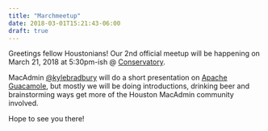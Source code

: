 ```yaml
---
title: "Marchmeetup"
date: 2018-03-01T15:21:43-06:00
draft: true
---
```

Greetings fellow Houstonians! Our 2nd official meetup will be happening on March 21, 2018 at 5:30pm-ish @ [Conservatory](http://conservatoryhtx.com "conservatoryhtx").

MacAdmin [@kylebradbury](https://twitter.com/kylebradbury) will do a short presentation on [Apache Guacamole](https://guacamole.apache.org), but mostly we will be doing introductions, drinking beer and brainstorming ways get more of the Houston MacAdmin community involved.

Hope to see you there!
